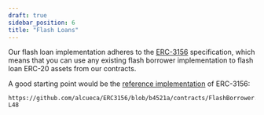 ```yaml
---
draft: true
sidebar_position: 6
title: "Flash Loans"
---
```


Our flash loan implementation adheres to the [ERC-3156](https://eips.ethereum.org/EIPS/eip-3156) specification, which
means that you can use any existing flash borrower implementation to flash loan ERC-20 assets from our contracts.

A good starting point would be the [reference implementation](https://github.com/alcueca/ERC3156) of ERC-3156:

```solidity reference title="ERC-3156: Flash Borrower"
https://github.com/alcueca/ERC3156/blob/b4521a/contracts/FlashBorrower.sol#L25-L48
```
